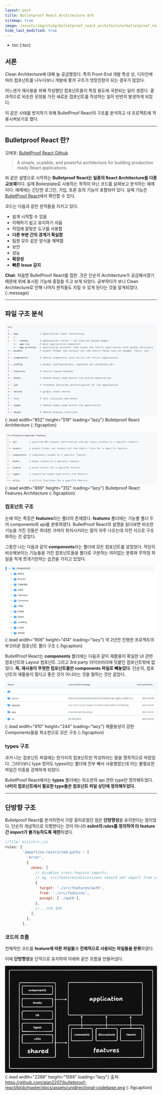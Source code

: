 ```yaml
---
layout: post
title: Bulletproof React Architecture 분석
sitemap: true
image: /assets/img/study/bulletproof_react_architecture/bulletproof_react_structure.png
hide_last_modified: true
---
```



* toc
{:toc}




## 서론

Clean Architecture에 대해 늘 궁금했었다. 특히 Front-End 개발 특성 상, 디자인에 따라 컴포넌트를 나누다보니 개발에 쫓겨 구조가 엉망진창이 되는 경우가 많았다.

어느샌가 재사용을 위해 작성했던 컴포넌트들이 특정 용도에 국한되는 일이 생겼다. 결과적으로 비슷한 모양을 가진 새로운 컴포넌트를 작성하는 일이 빈번히 발생하게 되었다.

이 같은 사태를 방지하기 위해 BulletProof React의 구조를 분석하고 내 프로젝트에 적용시켜보기로 했다.


---


## Bulletproof React 란?

깃레포: [BulletProof React Github]

> A simple, scalable, and powerful architecture for building production ready React applications.

위 같은 설명으로 시작하는 **Bulletproof React는 일종의 React Architecture을 다룬 교보재**이다. 실제 Boilerplate로 사용하는 목적이 아닌 코드를 살펴보고 분석하는 예제이다. 예제에는 간단한 로그인, 가입, 토론 등의 기능이 포함되어 있다. 실제 기능은 [BulletProof React]에서 확인할 수 있다.


코드는 다음과 같은 원칙들을 지키고 있다.

* 쉽게 시작할 수 있음
* 이해하기 쉽고 유지하기 쉬움
* 작업에 알맞은 도구를 사용함
* **다른 부분 간의 경계가 확실함**
* 팀원 모두 같은 방식을 채택함
* 보안
* 성능
* **확장성**
* **빠른 Issue 감지**

**Chat**: 처음엔 BulletProof React를 접한 .것은 단순히 Architecture가 궁금해서였기 때문에 위에 표시된 기능에 중점을 두고 보게 되었다. 공부하다가 보니 Clean Architecture로 인해 나머지 원칙들도 지킬 수 있게 된다는 것을 알게되었다.
{:.message}


---


## 파일 구조 분석

![Full-width image](/assets/img/study/bulletproof_react_architecture/bulletproof_react_structure.png "Bulletproof React Architecture")
{:.lead width="852" height="519" loading="lazy"}
Bulletproof React Architecture
{:.figcaption}

![Full-width image](/assets/img/study/bulletproof_react_architecture/bulletproof_react_feature_structure.png "Feature Architecture")
{:.lead width="899" height="312" loading="lazy"}
Bulletproof React Features Architecture
{:.figcaption}



### 컴포넌트 구조

눈에 띄는 특징은 **features**라는 폴더의 존재였다. **features** 폴더에는 기능별 폴더 두어 components와 api를 분류하였다. BulletProof React의 설명을 읽다보면 비슷한 기능을 가진 것들은 최대한 가까이 위치시키라는 말이 자주 나오는데 이런 식으로 구조화하는 것 같았다.


그동안 나는 다음과 같이 **components**라는 폴더에 모든 컴포넌트를 넣었었다. 적당히 비슷해보이는 기능들을 가진 컴포넌트들을 폴더로 구분하는 의미없는 분류와 무작정 파일을 작게 쪼개기만하는 습관을 가지고 있었다.

![Full-width image](/assets/img/study/bulletproof_react_architecture/my_project_structure.png "과거 프로젝트의 components 파일")
{:.lead width="906" height="414" loading="lazy"}
약 2년전 진행한 프로젝트의 부끄러운 컴포넌트 폴더 구조
{:.figcaption}


BulletProof React는 **components** 폴더에는 다음과 같이 재활용이 확실한 UI 관련 컴포넌트와 Layout 컴포넌트 그리고 3rd party 라이브러리에 덧붙인 컴포넌트밖에 없었다. **즉, 재사용이 뚜렷한 컴포넌트들만 components 파일로 빼놓았다.** 단순히, 컴포넌트의 재활용이 많다고 좋은 것이 아니라는 것을 말하는 것만 같았다.

![Full-width image](/assets/img/study/bulletproof_react_architecture/bulletproof_react_components_structure.png "Bulletproof React Components Structure")
{:.lead width="910" height="244" loading="lazy"}
재활용성이 강한 Components들을 최소한으로 모은 구조
{:.figcaption}



### types 구조

과거 나는 컴포넌트 파일에는 한가지의 컴포넌트만 작성하라는 말을 맹목적으로 따랐었다. 그러다보니 type 정의도 types라는 폴더에 전부 빼서 사용했었는데 이는 불필요한 파일간 이동을 강제하게 되었다.

BulletProof React에서는 **types** 폴더에는 최소한의 api 관련 type만 정의해두었다. **나머지 컴포넌트에서 필요한 type들은 컴포넌트 파일 상단에 정의해두었다.**


---


## 단방향 구조

Bulletproof React를 분석하면서 가장 흥미로웠던 점은 **단방향성**을 유지한다는 점이었다. 단순히 개념적으로 지향한다는 것이 아니라 **eslint의 rules를 정의하여 타 feature간 import가 불가능하도록 제한**하였다.

~~~js
//file: eslintrc.cjs
rules: {
        'import/no-restricted-paths': [
          'error',
          {
            zones: [
              // disables cross-feature imports:
              // eg. src/features/discussions should not import from src/features/comments, etc.
              {
                target: './src/features/auth',
                from: './src/features',
                except: ['./auth'],
              },
              //...이하 생략
            ],
          },
        ],
~~~


### 코드의 흐름

전체적인 코드를 **feature에 따른 파일들**과 **전체적으로 사용되는 파일들을 분류**하였다.

이때 **단방향성**을 단적으로 유지하여 아래와 같은 흐름을 만들어냈다. 

![Full-width image](/assets/img/study/bulletproof_react_architecture/unidirectional_codebase.png "Unidirectional Codebase")
{:.lead width="2268" height="1588" loading="lazy"}
출처: https://github.com/alan2207/bulletproof-react/blob/master/docs/assets/unidirectional-codebase.png
{:.figcaption}



[BulletProof React]: https://bulletproof-react-app.netlify.app/
[BulletProof React Github]: https://github.com/alan2207/bulletproof-react
